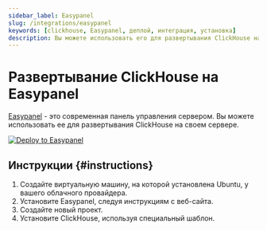 ```yaml
---
sidebar_label: Easypanel
slug: /integrations/easypanel
keywords: [clickhouse, Easypanel, деплой, интеграция, установка]
description: Вы можете использовать его для развертывания ClickHouse на своем сервере.
---
```


# Развертывание ClickHouse на Easypanel

[Easypanel](https://easypanel.io) - это современная панель управления сервером. Вы можете использовать ее для развертывания ClickHouse на своем сервере.

[![Deploy to Easypanel](https://easypanel.io/img/deploy-on-easypanel-40.svg)](https://easypanel.io/docs/templates/clickhouse)

## Инструкции {#instructions}

1. Создайте виртуальную машину, на которой установлена Ubuntu, у вашего облачного провайдера.
2. Установите Easypanel, следуя инструкциям с веб-сайта.
3. Создайте новый проект.
4. Установите ClickHouse, используя специальный шаблон.
